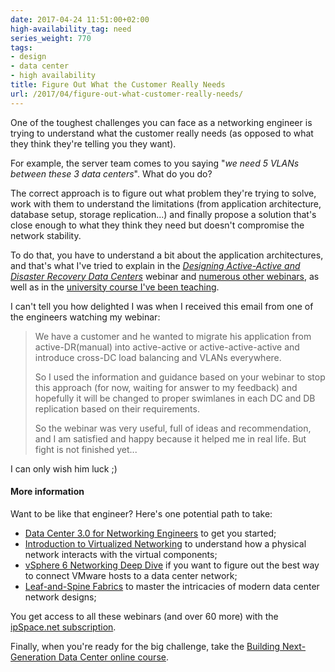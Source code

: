 ```yaml
---
date: 2017-04-24 11:51:00+02:00
high-availability_tag: need
series_weight: 770
tags:
- design
- data center
- high availability
title: Figure Out What the Customer Really Needs
url: /2017/04/figure-out-what-customer-really-needs/
---
```

One of the toughest challenges you can face as a networking engineer is trying to understand what the customer really needs (as opposed to what they think they're telling you they want).

For example, the server team comes to you saying "*we need 5 VLANs between these 3 data centers*". What do you do?
<!--more-->
The correct approach is to figure out what problem they're trying to solve, work with them to understand the limitations (from application architecture, database setup, storage replication...) and finally propose a solution that's close enough to what they think they need but doesn't compromise the network stability.

To do that, you have to understand a bit about the application architectures, and that's what I've tried to explain in the [*Designing Active-Active and Disaster Recovery Data Centers*](http://www.ipspace.net/Designing_Active-Active_and_Disaster_Recovery_Data_Centers) webinar and [numerous other webinars](http://www.ipspace.net/Webinars), as well as in the [university course I've been teaching](http://content.ipspace.net/get/Scalable).

I can't tell you how delighted I was when I received this email from one of the engineers watching my webinar:

> We have a customer and he wanted to migrate his application from active-DR(manual) into active-active or active-active-active and introduce cross-DC load balancing and VLANs everywhere.
>
> So I used the information and guidance based on your webinar to stop this approach (for now, waiting for answer to my feedback) and hopefully it will be changed to proper swimlanes in each DC and DB replication based on their requirements.
>
> So the webinar was very useful, full of ideas and recommendation, and I am satisfied and happy because it helped me in real life. But fight is not finished yet...

I can only wish him luck ;)

#### More information

Want to be like that engineer? Here's one potential path to take:

-   [Data Center 3.0 for Networking Engineers](http://www.ipspace.net/Data_Center_3.0_for_Networking_Engineers) to get you started;
-   [Introduction to Virtualized Networking](http://www.ipspace.net/Introduction_to_Virtualized_Networking) to understand how a physical network interacts with the virtual components;
-   [vSphere 6 Networking Deep Dive](http://www.ipspace.net/VSphere_6_Networking_Deep_Dive) if you want to figure out the best way to connect VMware hosts to a data center network;
-   [Leaf-and-Spine Fabrics](http://www.ipspace.net/Leaf-and-Spine_Fabric_Architectures) to master the intricacies of modern data center network designs;

You get access to all these webinars (and over 60 more) with the [ipSpace.net subscription](http://www.ipspace.net/Subscription).

Finally, when you're ready for the big challenge, take the [Building Next-Generation Data Center online course](http://www.ipspace.net/Building_Next-Generation_Data_Center).
